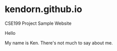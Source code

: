 # kendorn.github.io
CSE199 Project Sample Website

Hello

My name is Ken. There's not much to say about me. 
